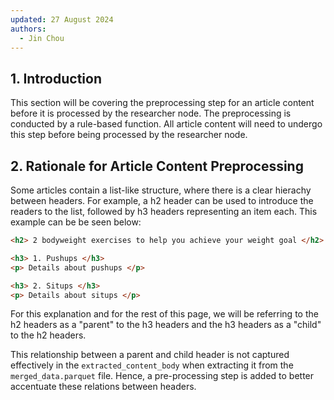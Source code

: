 ```yaml
---
updated: 27 August 2024
authors:
  - Jin Chou
---
```


## 1. Introduction

This section will be covering the preprocessing step for an article content before it is processed by the researcher node. The preprocessing is conducted by a rule-based function. All article content will need to undergo this step before being processed by the researcher node.


## 2. Rationale for Article Content Preprocessing

Some articles contain a list-like structure, where there is a clear hierachy between headers. For example, a h2 header can be used to introduce the readers to the list, followed by h3 headers representing an item each. This example can be be seen below:

```html
<h2> 2 bodyweight exercises to help you achieve your weight goal </h2>

<h3> 1. Pushups </h3>
<p> Details about pushups </p>

<h3> 2. Situps </h3>
<p> Details about situps </p>
```

For this explanation and for the rest of this page, we will be referring to the h2 headers as a "parent" to the h3 headers and the h3 headers as a "child" to the h2 headers.

This relationship between a parent and child header is not captured effectively in the `extracted_content_body` when extracting it from the  `merged_data.parquet` file. Hence, a pre-processing step is added to better accentuate these relations between headers.
